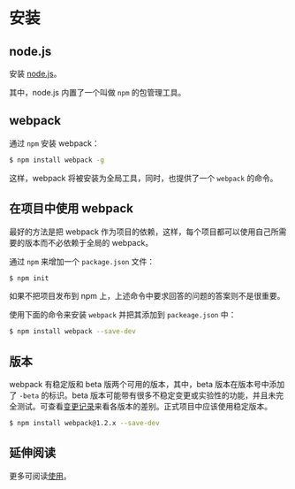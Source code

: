 # 安装

## node.js

安装 [node.js][node.js]。

其中，node.js 内置了一个叫做 `npm` 的包管理工具。

## webpack

通过 `npm` 安装 webpack：

```bash
$ npm install webpack -g
```

这样，webpack 将被安装为全局工具，同时，也提供了一个 `webpack` 的命令。

## 在项目中使用 webpack

最好的方法是把 webpack 作为项目的依赖，这样，每个项目都可以使用自己所需要的版本而不必依赖于全局的 webpack。

通过 `npm` 来增加一个 `package.json` 文件：

```bash
$ npm init
```

如果不把项目发布到 npm 上，上述命令中要求回答的问题的答案则不是很重要。

使用下面的命令来安装 `webpack` 并把其添加到 `packeage.json` 中：

```bash
$ npm install webpack --save-dev
```

## 版本

webpack 有稳定版和 beta 版两个可用的版本，其中，beta 版本在版本号中添加了 `-beta` 的标识。beta 版本可能带有很多不稳定变更或实验性的功能，并且未完全测试。可查看[变更记录][changelog]来看各版本的差别。正式项目中应该使用稳定版本。

```bash
$ npm install webpack@1.2.x --save-dev
```

## 延伸阅读

更多可阅读[使用][usage]。

[node.js]: http://nodejs.org
[changelog]: changelog.md
[usage]: usage.md
